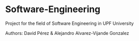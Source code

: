 # Software-Engineering

Project for the field of Software Engineering in UPF University

Authors: David Pérez & Alejandro Alvarez-Vijande Gonzalez
